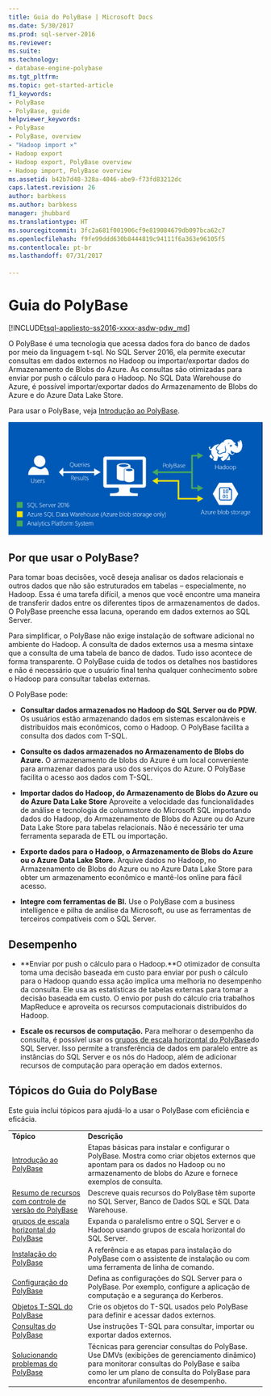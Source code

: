 ```yaml
---
title: Guia do PolyBase | Microsoft Docs
ms.date: 5/30/2017
ms.prod: sql-server-2016
ms.reviewer: 
ms.suite: 
ms.technology:
- database-engine-polybase
ms.tgt_pltfrm: 
ms.topic: get-started-article
f1_keywords:
- PolyBase
- PolyBase, guide
helpviewer_keywords:
- PolyBase
- PolyBase, overview
- "Hadoop import ×"
- Hadoop export
- Hadoop export, PolyBase overview
- Hadoop import, PolyBase overview
ms.assetid: b42b7d48-328a-4046-abe9-f73fd83212dc
caps.latest.revision: 26
author: barbkess
ms.author: barbkess
manager: jhubbard
ms.translationtype: HT
ms.sourcegitcommit: 3fc2a681f001906cf9e819084679db097bca62c7
ms.openlocfilehash: f9fe99ddd630b8444819c94111f6a363e96105f5
ms.contentlocale: pt-br
ms.lasthandoff: 07/31/2017

---
```

# <a name="polybase-guide"></a>Guia do PolyBase
[!INCLUDE[tsql-appliesto-ss2016-xxxx-asdw-pdw_md](../../includes/tsql-appliesto-ss2016-xxxx-asdw-pdw-md.md)]

  O PolyBase é uma tecnologia que acessa dados fora do banco de dados por meio da linguagem t-sql.  No SQL Server 2016, ela permite executar consultas em dados externos no Hadoop ou importar/exportar dados do Armazenamento de Blobs do Azure. As consultas são otimizadas para enviar por push o cálculo para o Hadoop. No SQL Data Warehouse do Azure, é possível importar/exportar dados do Armazenamento de Blobs do Azure e do Azure Data Lake Store.
  
  
 Para usar o PolyBase, veja [Introdução ao PolyBase](../../relational-databases/polybase/get-started-with-polybase.md).  
  
 ![PolyBase lógico](../../relational-databases/polybase/media/polybase-logical.png "PolyBase lógico")  
  
## <a name="why-use-polybase"></a>Por que usar o PolyBase?  
Para tomar boas decisões, você deseja analisar os dados relacionais e outros dados que não são estruturados em tabelas – especialmente, no Hadoop. Essa é uma tarefa difícil, a menos que você encontre uma maneira de transferir dados entre os diferentes tipos de armazenamentos de dados. O PolyBase preenche essa lacuna, operando em dados externos ao SQL Server.  
  
Para simplificar, o PolyBase não exige instalação de software adicional no ambiente do Hadoop. A consulta de dados externos usa a mesma sintaxe que a consulta de uma tabela de banco de dados. Tudo isso acontece de forma transparente. O PolyBase cuida de todos os detalhes nos bastidores e não é necessário que o usuário final tenha qualquer conhecimento sobre o Hadoop para consultar tabelas externas. 
  
 O PolyBase pode:  
  
-   **Consultar dados armazenados no Hadoop do SQL Server ou do PDW.** Os usuários estão armazenando dados em sistemas escalonáveis e distribuídos mais econômicos, como o Hadoop. O PolyBase facilita a consulta dos dados com T-SQL.  
  
-   **Consulte os dados armazenados no Armazenamento de Blobs do Azure.** O armazenamento de blobs do Azure é um local conveniente para armazenar dados para uso dos serviços do Azure.  O PolyBase facilita o acesso aos dados com T-SQL.  
  
-   **Importar dados do Hadoop, do Armazenamento de Blobs do Azure ou do Azure Data Lake Store** Aproveite a velocidade das funcionalidades de análise e tecnologia de columnstore do Microsoft SQL importando dados do Hadoop, do Armazenamento de Blobs do Azure ou do Azure Data Lake Store para tabelas relacionais. Não é necessário ter uma ferramenta separada de ETL ou importação.  

-   **Exporte dados para o Hadoop, o Armazenamento de Blobs do Azure ou o Azure Data Lake Store.** Arquive dados no Hadoop, no Armazenamento de Blobs do Azure ou no Azure Data Lake Store para obter um armazenamento econômico e mantê-los online para fácil acesso.  
  
-   **Integre com ferramentas de BI.** Use o PolyBase com a business intelligence e pilha de análise da Microsoft, ou use as ferramentas de terceiros compatíveis com o SQL Server.  
  
## <a name="performance"></a>Desempenho  
  
-   **Enviar por push o cálculo para o Hadoop.**O otimizador de consulta toma uma decisão baseada em custo para enviar por push o cálculo para o Hadoop quando essa ação implica uma melhoria no desempenho da consulta.  Ele usa as estatísticas de tabelas externas para tomar a decisão baseada em custo.   O envio por push do cálculo cria trabalhos MapReduce e aproveita os recursos computacionais distribuídos do Hadoop.  
  
-   **Escale os recursos de computação.** Para melhorar o desempenho da consulta, é possível usar os [grupos de escala horizontal do PolyBase](../../relational-databases/polybase/polybase-scale-out-groups.md)do SQL Server. Isso permite a transferência de dados em paralelo entre as instâncias do SQL Server e os nós do Hadoop, além de adicionar recursos de computação para operação em dados externos.  
  
## <a name="polybase-guide-topics"></a>Tópicos do Guia do PolyBase  
 Este guia inclui tópicos para ajudá-lo a usar o PolyBase com eficiência e eficácia.  
  
|||  
|-|-|  
|**Tópico**|**Descrição**|  
|[Introdução ao PolyBase](../../relational-databases/polybase/get-started-with-polybase.md)|Etapas básicas para instalar e configurar o PolyBase. Mostra como criar objetos externos que apontam para os dados no Hadoop ou no armazenamento de blobs do Azure e fornece exemplos de consulta.|  
|[Resumo de recursos com controle de versão do PolyBase](../../relational-databases/polybase/polybase-versioned-feature-summary.md)|Descreve quais recursos do PolyBase têm suporte no SQL Server, Banco de Dados SQL e SQL Data Warehouse.|  
|[grupos de escala horizontal do PolyBase](../../relational-databases/polybase/polybase-scale-out-groups.md)|Expanda o paralelismo entre o SQL Server e o Hadoop usando grupos de escala horizontal do SQL Server.|  
|[Instalação do PolyBase](../../relational-databases/polybase/polybase-installation.md)|A referência e as etapas para instalação do PolyBase com o assistente de instalação ou com uma ferramenta de linha de comando.|  
|[Configuração do PolyBase](../../relational-databases/polybase/polybase-configuration.md)|Defina as configurações do SQL Server para o PolyBase.  Por exemplo, configure a aplicação de computação e a segurança do Kerberos.|  
|[Objetos T-SQL do PolyBase](../../relational-databases/polybase/polybase-t-sql-objects.md)|Crie os objetos do T-SQL usados pelo PolyBase para definir e acessar dados externos.|  
|[Consultas do PolyBase](../../relational-databases/polybase/polybase-queries.md)|Use instruções T-SQL para consultar, importar ou exportar dados externos.|  
|[Solucionando problemas do PolyBase](../../relational-databases/polybase/polybase-troubleshooting.md)|Técnicas para gerenciar consultas do PolyBase. Use DMVs (exibições de gerenciamento dinâmico) para monitorar consultas do PolyBase e saiba como ler um plano de consulta do PolyBase para encontrar afunilamentos de desempenho.|  
  
  

